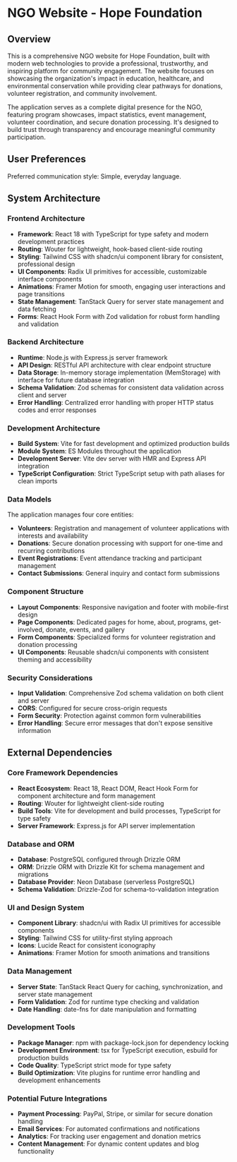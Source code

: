 # NGO Website - Hope Foundation

## Overview

This is a comprehensive NGO website for Hope Foundation, built with modern web technologies to provide a professional, trustworthy, and inspiring platform for community engagement. The website focuses on showcasing the organization's impact in education, healthcare, and environmental conservation while providing clear pathways for donations, volunteer registration, and community involvement.

The application serves as a complete digital presence for the NGO, featuring program showcases, impact statistics, event management, volunteer coordination, and secure donation processing. It's designed to build trust through transparency and encourage meaningful community participation.

## User Preferences

Preferred communication style: Simple, everyday language.

## System Architecture

### Frontend Architecture
- **Framework**: React 18 with TypeScript for type safety and modern development practices
- **Routing**: Wouter for lightweight, hook-based client-side routing
- **Styling**: Tailwind CSS with shadcn/ui component library for consistent, professional design
- **UI Components**: Radix UI primitives for accessible, customizable interface components
- **Animations**: Framer Motion for smooth, engaging user interactions and page transitions
- **State Management**: TanStack Query for server state management and data fetching
- **Forms**: React Hook Form with Zod validation for robust form handling and validation

### Backend Architecture
- **Runtime**: Node.js with Express.js server framework
- **API Design**: RESTful API architecture with clear endpoint structure
- **Data Storage**: In-memory storage implementation (MemStorage) with interface for future database integration
- **Schema Validation**: Zod schemas for consistent data validation across client and server
- **Error Handling**: Centralized error handling with proper HTTP status codes and error responses

### Development Architecture
- **Build System**: Vite for fast development and optimized production builds
- **Module System**: ES Modules throughout the application
- **Development Server**: Vite dev server with HMR and Express API integration
- **TypeScript Configuration**: Strict TypeScript setup with path aliases for clean imports

### Data Models
The application manages four core entities:
- **Volunteers**: Registration and management of volunteer applications with interests and availability
- **Donations**: Secure donation processing with support for one-time and recurring contributions
- **Event Registrations**: Event attendance tracking and participant management
- **Contact Submissions**: General inquiry and contact form submissions

### Component Structure
- **Layout Components**: Responsive navigation and footer with mobile-first design
- **Page Components**: Dedicated pages for home, about, programs, get-involved, donate, events, and gallery
- **Form Components**: Specialized forms for volunteer registration and donation processing
- **UI Components**: Reusable shadcn/ui components with consistent theming and accessibility

### Security Considerations
- **Input Validation**: Comprehensive Zod schema validation on both client and server
- **CORS**: Configured for secure cross-origin requests
- **Form Security**: Protection against common form vulnerabilities
- **Error Handling**: Secure error messages that don't expose sensitive information

## External Dependencies

### Core Framework Dependencies
- **React Ecosystem**: React 18, React DOM, React Hook Form for component architecture and form management
- **Routing**: Wouter for lightweight client-side routing
- **Build Tools**: Vite for development and build processes, TypeScript for type safety
- **Server Framework**: Express.js for API server implementation

### Database and ORM
- **Database**: PostgreSQL configured through Drizzle ORM
- **ORM**: Drizzle ORM with Drizzle Kit for schema management and migrations
- **Database Provider**: Neon Database (serverless PostgreSQL)
- **Schema Validation**: Drizzle-Zod for schema-to-validation integration

### UI and Design System
- **Component Library**: shadcn/ui with Radix UI primitives for accessible components
- **Styling**: Tailwind CSS for utility-first styling approach
- **Icons**: Lucide React for consistent iconography
- **Animations**: Framer Motion for smooth animations and transitions

### Data Management
- **Server State**: TanStack React Query for caching, synchronization, and server state management
- **Form Validation**: Zod for runtime type checking and validation
- **Date Handling**: date-fns for date manipulation and formatting

### Development Tools
- **Package Manager**: npm with package-lock.json for dependency locking
- **Development Environment**: tsx for TypeScript execution, esbuild for production builds
- **Code Quality**: TypeScript strict mode for type safety
- **Build Optimization**: Vite plugins for runtime error handling and development enhancements

### Potential Future Integrations
- **Payment Processing**: PayPal, Stripe, or similar for secure donation handling
- **Email Services**: For automated confirmations and notifications
- **Analytics**: For tracking user engagement and donation metrics
- **Content Management**: For dynamic content updates and blog functionality